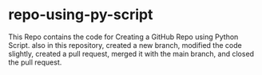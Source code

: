 # repo-using-py-script
This Repo contains the code for Creating a GitHub Repo using Python Script.
also in this repository, created a new branch, modified the code slightly, created a pull request, merged it with the main branch, and closed the pull request.
